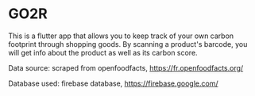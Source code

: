 # GO2R

This is a flutter app that allows you to keep track of your own carbon footprint through shopping goods.
By scanning a product's barcode, you will get info about the product as well as its carbon score.

Data source: scraped from openfoodfacts, https://fr.openfoodfacts.org/

Database used: firebase database, https://firebase.google.com/

